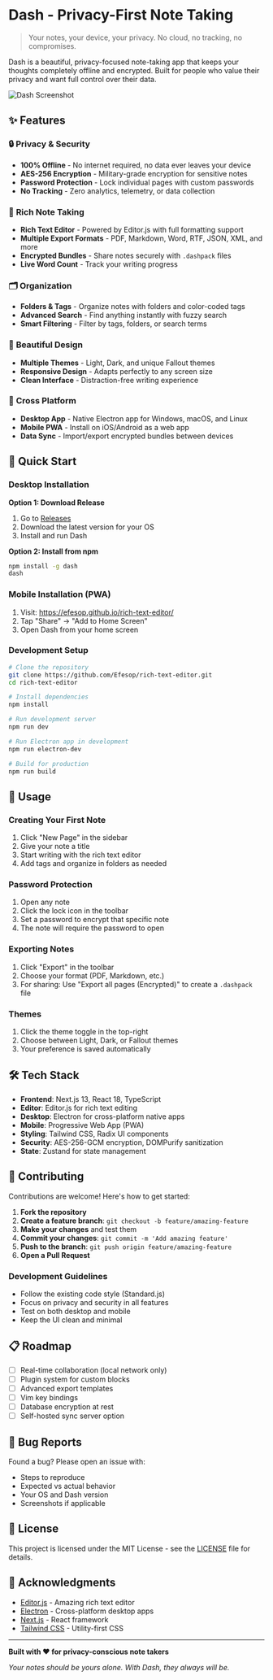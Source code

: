 # Dash - Privacy-First Note Taking

> Your notes, your device, your privacy. No cloud, no tracking, no compromises.

Dash is a beautiful, privacy-focused note-taking app that keeps your thoughts completely offline and encrypted. Built for people who value their privacy and want full control over their data.

![Dash Screenshot](https://via.placeholder.com/800x500?text=Dash+Screenshot+Coming+Soon)

## ✨ Features

### 🔒 **Privacy & Security**
- **100% Offline** - No internet required, no data ever leaves your device
- **AES-256 Encryption** - Military-grade encryption for sensitive notes
- **Password Protection** - Lock individual pages with custom passwords
- **No Tracking** - Zero analytics, telemetry, or data collection

### 📝 **Rich Note Taking**
- **Rich Text Editor** - Powered by Editor.js with full formatting support
- **Multiple Export Formats** - PDF, Markdown, Word, RTF, JSON, XML, and more
- **Encrypted Bundles** - Share notes securely with `.dashpack` files
- **Live Word Count** - Track your writing progress

### 🗂️ **Organization**
- **Folders & Tags** - Organize notes with folders and color-coded tags
- **Advanced Search** - Find anything instantly with fuzzy search
- **Smart Filtering** - Filter by tags, folders, or search terms

### 🎨 **Beautiful Design**
- **Multiple Themes** - Light, Dark, and unique Fallout themes
- **Responsive Design** - Adapts perfectly to any screen size
- **Clean Interface** - Distraction-free writing experience

### 📱 **Cross Platform**
- **Desktop App** - Native Electron app for Windows, macOS, and Linux
- **Mobile PWA** - Install on iOS/Android as a web app
- **Data Sync** - Import/export encrypted bundles between devices

## 🚀 Quick Start

### Desktop Installation

**Option 1: Download Release**
1. Go to [Releases](https://github.com/Efesop/rich-text-editor/releases)
2. Download the latest version for your OS
3. Install and run Dash

**Option 2: Install from npm**
```bash
npm install -g dash
dash
```

### Mobile Installation (PWA)
1. Visit: https://efesop.github.io/rich-text-editor/
2. Tap "Share" → "Add to Home Screen" 
3. Open Dash from your home screen

### Development Setup

```bash
# Clone the repository
git clone https://github.com/Efesop/rich-text-editor.git
cd rich-text-editor

# Install dependencies  
npm install

# Run development server
npm run dev

# Run Electron app in development
npm run electron-dev

# Build for production
npm run build
```

## 📖 Usage

### Creating Your First Note
1. Click "New Page" in the sidebar
2. Give your note a title
3. Start writing with the rich text editor
4. Add tags and organize in folders as needed

### Password Protection
1. Open any note
2. Click the lock icon in the toolbar
3. Set a password to encrypt that specific note
4. The note will require the password to open

### Exporting Notes
1. Click "Export" in the toolbar
2. Choose your format (PDF, Markdown, etc.)
3. For sharing: Use "Export all pages (Encrypted)" to create a `.dashpack` file

### Themes
1. Click the theme toggle in the top-right
2. Choose between Light, Dark, or Fallout themes
3. Your preference is saved automatically

## 🛠️ Tech Stack

- **Frontend**: Next.js 13, React 18, TypeScript
- **Editor**: Editor.js for rich text editing
- **Desktop**: Electron for cross-platform native apps
- **Mobile**: Progressive Web App (PWA)
- **Styling**: Tailwind CSS, Radix UI components
- **Security**: AES-256-GCM encryption, DOMPurify sanitization
- **State**: Zustand for state management

## 🤝 Contributing

Contributions are welcome! Here's how to get started:

1. **Fork the repository**
2. **Create a feature branch**: `git checkout -b feature/amazing-feature`
3. **Make your changes** and test them
4. **Commit your changes**: `git commit -m 'Add amazing feature'`
5. **Push to the branch**: `git push origin feature/amazing-feature`
6. **Open a Pull Request**

### Development Guidelines
- Follow the existing code style (Standard.js)
- Focus on privacy and security in all features
- Test on both desktop and mobile
- Keep the UI clean and minimal

## 📋 Roadmap

- [ ] Real-time collaboration (local network only)
- [ ] Plugin system for custom blocks
- [ ] Advanced export templates
- [ ] Vim key bindings
- [ ] Database encryption at rest
- [ ] Self-hosted sync server option

## 🐛 Bug Reports

Found a bug? Please open an issue with:
- Steps to reproduce
- Expected vs actual behavior
- Your OS and Dash version
- Screenshots if applicable

## 📄 License

This project is licensed under the MIT License - see the [LICENSE](LICENSE) file for details.

## 🙏 Acknowledgments

- [Editor.js](https://editorjs.io/) - Amazing rich text editor
- [Electron](https://www.electronjs.org/) - Cross-platform desktop apps
- [Next.js](https://nextjs.org/) - React framework
- [Tailwind CSS](https://tailwindcss.com/) - Utility-first CSS

---

**Built with ❤️ for privacy-conscious note takers**

*Your notes should be yours alone. With Dash, they always will be.*